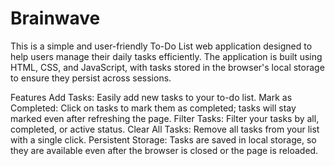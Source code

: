 # Brainwave
This is a simple and user-friendly To-Do List web application designed to help users manage their daily tasks efficiently. The application is built using HTML, CSS, and JavaScript, with tasks stored in the browser's local storage to ensure they persist across sessions.

Features
Add Tasks: Easily add new tasks to your to-do list.
Mark as Completed: Click on tasks to mark them as completed; tasks will stay marked even after refreshing the page.
Filter Tasks: Filter your tasks by all, completed, or active status.
Clear All Tasks: Remove all tasks from your list with a single click.
Persistent Storage: Tasks are saved in local storage, so they are available even after the browser is closed or the page is reloaded.
